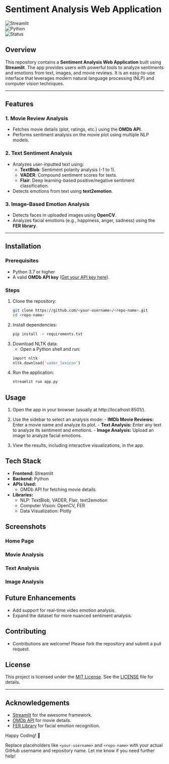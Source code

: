 # Sentiment Analysis Web Application  

![Streamlit](https://img.shields.io/badge/Streamlit-WebApp-orange)  
![Python](https://img.shields.io/badge/Python-3.7%2B-blue)  
![Status](https://img.shields.io/badge/Status-Completed-brightgreen)  

## Overview  
This repository contains a **Sentiment Analysis Web Application** built using **Streamlit**. The app provides users with powerful tools to analyze sentiments and emotions from text, images, and movie reviews. It is an easy-to-use interface that leverages modern natural language processing (NLP) and computer vision techniques.  

---

## Features  
### 1. **Movie Review Analysis**  
- Fetches movie details (plot, ratings, etc.) using the **OMDb API**.  
- Performs sentiment analysis on the movie plot using multiple NLP models.  

### 2. **Text Sentiment Analysis**  
- Analyzes user-inputted text using:  
  - **TextBlob**: Sentiment polarity analysis (-1 to 1).  
  - **VADER**: Compound sentiment scores for texts.  
  - **Flair**: Deep learning-based positive/negative sentiment classification.  
- Detects emotions from text using **text2emotion**.  

### 3. **Image-Based Emotion Analysis**  
- Detects faces in uploaded images using **OpenCV**.  
- Analyzes facial emotions (e.g., happiness, anger, sadness) using the **FER library**.  

---

## Installation  

### Prerequisites  
- Python 3.7 or higher  
- A valid **OMDb API key** ([Get your API key here](http://www.omdbapi.com/apikey.aspx)).  

### Steps  
1. Clone the repository:  
   ```bash
   git clone https://github.com/<your-username>/<repo-name>.git
   cd <repo-name>

2. Install dependencies:
   ```bash
   pip install -r requirements.txt

3. Download NLTK data:
   - Open a Python shell and run:
   ```bash
   import nltk
   nltk.download('vader_lexicon')

4. Run the application:
   ```bash
   streamlit run app.py

## Usage
1. Open the app in your browser (usually at http://localhost:8501/).

2. Use the sidebar to select an analysis mode:
        - **IMDb Movie Reviews:** Enter a movie name and analyze its plot.
        - **Text Analysis:** Enter any text to analyze its sentiment and emotions.
        - **Image Analysis:** Upload an image to analyze facial emotions.

3. View the results, including interactive visualizations, in the app.

## Tech Stack
- **Frontend:** Streamlit
- **Backend:** Python
- **APIs Used:**
    - OMDb API for fetching movie details
- **Libraries:**
    - NLP: TextBlob, VADER, Flair, text2emotion
    - Computer Vision: OpenCV, FER
    - Data Visualization: Plotly

## Screenshots

### Home Page

### Movie Analysis

### Text Analysis

### Image Analysis

## Future Enhancements
  - Add support for real-time video emotion analysis.
  - Expand the dataset for more nuanced sentiment analysis.

## Contributing
  - Contributions are welcome! Please fork the repository and submit a pull request.

## License  
This project is licensed under the [MIT License](https://opensource.org/licenses/MIT). See the [LICENSE](LICENSE) file for details.

---

## Acknowledgements  
- [Streamlit](https://streamlit.io) for the awesome framework.  
- [OMDb API](http://www.omdbapi.com/) for movie details.  
- [FER Library](https://github.com/justinshenk/fer) for facial emotion recognition.  


Happy Coding! 🎉

Replace placeholders like `<your-username>` and `<repo-name>` with your actual GitHub username and repository name. Let me know if you need further help!
